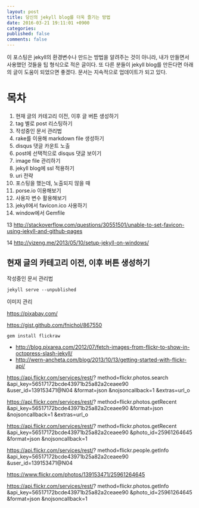 ```yaml
---
layout: post
title: 당신의 jekyll blog를 더욱 즐기는 방법
date: 2016-03-21 19:11:01 +0900
categories: 
published: false
comments: false
---
```


이 포스팅은 jekyll의 환경변수나 만드는 방법을 알려주는 것이 아니라, 내가 만들면서 사용했던 것들을 팁 형식으로 적은 글이다. 또 다른 분들이 jekyll blog를 만든다면 아래의 글이 도움이 되었으면 좋겠다. 문서는 지속적으로 업데이트가 되고 있다.

<!--more-->

# 목차

1. 현재 글의 카테고리 이전, 이후 글 버튼 생성하기
2. tag 별로 post 리스팅하기
3. 작성중인 문서 관리법
4. rake를 이용해 markdown file 생성하기
5. disqus 댓글 카운트 노출
6. post에 선택적으로 disqus 댓글 보이기
7. image file 관리하기
8. jekyll blog에 ssl 적용하기
9. uri 전략
10. 포스팅을 했는데, 노출되지 않을 때
11. porse.io 이용해보기
12. 사용자 변수 활용해보기
13. jekyll에서 favicon.ico 사용하기 
14. window에서 Gemfile

13
http://stackoverflow.com/questions/30551501/unable-to-set-favicon-using-jekyll-and-github-pages

14
http://yizeng.me/2013/05/10/setup-jekyll-on-windows/

## 현재 글의 카테고리 이전, 이후 버튼 생성하기


작성중인 문서 관리법

```shell
jekyll serve --unpublished
```

이미지 관리

https://pixabay.com/

https://gist.github.com/fnichol/867550

```
gem install flickraw
```

- http://blog.pixarea.com/2012/07/fetch-images-from-flickr-to-show-in-octopress-slash-jekyll/
- http://wern-ancheta.com/blog/2013/10/13/getting-started-with-flickr-api/


https://api.flickr.com/services/rest/?
method=flickr.photos.search
&api_key=56517172bcde43971b25a82a2ceaee90
&user_id=139153471@N04
&format=json
&nojsoncallback=1
&extras=url_o


https://api.flickr.com/services/rest/?
method=flickr.photos.getRecent
&api_key=56517172bcde43971b25a82a2ceaee90
&format=json
&nojsoncallback=1
&extras=url_o



https://api.flickr.com/services/rest/?
method=flickr.photos.getRecent
&api_key=56517172bcde43971b25a82a2ceaee90
&photo_id=25961264645
&format=json
&nojsoncallback=1


https://api.flickr.com/services/rest/?
method=flickr.people.getInfo
&api_key=56517172bcde43971b25a82a2ceaee90
&user_id=139153471@N04



https://www.flickr.com/photos/139153471/25961264645 

 
https://api.flickr.com/services/rest/?
method=flickr.photos.getInfo
&api_key=56517172bcde43971b25a82a2ceaee90
&photo_id=25961264645
&format=json
&nojsoncallback=1 
 